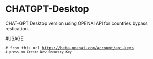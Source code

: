 # CHATGPT-Desktop


CHAT-GPT Desktop version using OPENAI API for countries bypass restication.

#USAGE


<code># from this url https://beta.openai.com/account/api-keys 
<code># press on Create New Security Key

